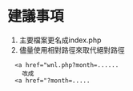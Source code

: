 # 建議事項
1. 主要檔案更名成index.php
2. 儘量使用相對路徑來取代絕對路徑
```
  <a href="wnl.php?month=......
    改成
  <a href="?month=.....
```
